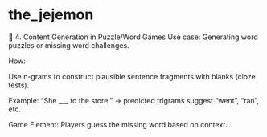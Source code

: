 # the_jejemon


🧩 4. Content Generation in Puzzle/Word Games
Use case: Generating word puzzles or missing word challenges.

How:

Use n-grams to construct plausible sentence fragments with blanks (cloze tests).

Example: “She ___ to the store.” → predicted trigrams suggest “went”, “ran”, etc.

Game Element: Players guess the missing word based on context.
